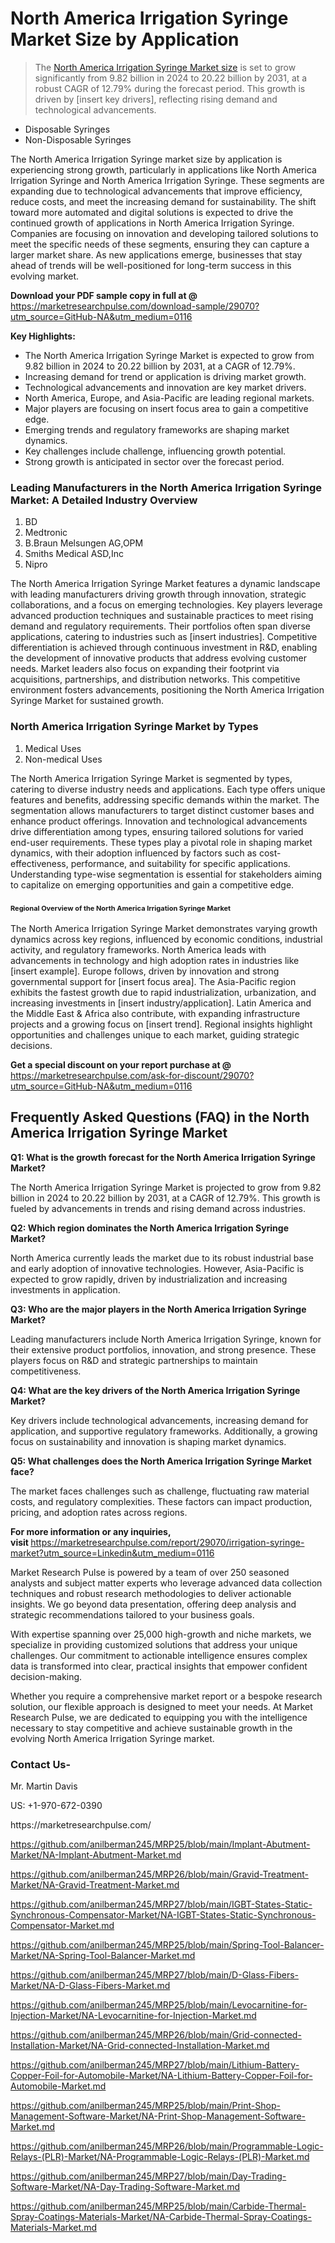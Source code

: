 <h1>North America Irrigation Syringe Market&nbsp;Size by Application</h1><blockquote><p>The <a href="https://marketresearchpulse.com/download-sample/29070?utm_source=GitHub-NA&amp;utm_medium=0116">North America Irrigation Syringe Market size</a> is set to grow significantly from 9.82 billion in 2024 to 20.22 billion by 2031, at a robust CAGR of 12.79% during the forecast period. This growth is driven by [insert key drivers], reflecting rising demand and technological advancements.</p></blockquote><ul><li>Disposable Syringes<li> Non-Disposable Syringes</li></ul><p>The North America Irrigation Syringe market size by application is experiencing strong growth, particularly in applications like North America Irrigation Syringe and North America Irrigation Syringe. These segments are expanding due to technological advancements that improve efficiency, reduce costs, and meet the increasing demand for sustainability. The shift toward more automated and digital solutions is expected to drive the continued growth of applications in North America Irrigation Syringe. Companies are focusing on innovation and developing tailored solutions to meet the specific needs of these segments, ensuring they can capture a larger market share. As new applications emerge, businesses that stay ahead of trends will be well-positioned for long-term success in this evolving market.</p><p><strong>Download your PDF sample copy in full at @ </strong><a href="https://marketresearchpulse.com/download-sample/29070?utm_source=GitHub-NA&amp;utm_medium=0116">https://marketresearchpulse.com/download-sample/29070?utm_source=GitHub-NA&amp;utm_medium=0116</a></p><p><strong>Key Highlights: </strong></p><ul><li>The North America Irrigation Syringe Market is expected to grow from 9.82 billion in 2024 to 20.22 billion by 2031, at a CAGR of 12.79%.</li><li>Increasing demand for trend or application is driving market growth.</li><li>Technological advancements and innovation are key market drivers.</li><li>North America, Europe, and Asia-Pacific are leading regional markets.</li><li>Major players are focusing on insert focus area to gain a competitive edge.</li><li>Emerging trends and regulatory frameworks are shaping market dynamics.</li><li>Key challenges include challenge, influencing growth potential.</li><li>Strong growth is anticipated in sector over the forecast period.</li></ul><h3>Leading Manufacturers in the North America Irrigation Syringe Market: A Detailed Industry Overview</h3><ol><li>BD</li><li>Medtronic</li><li>B.Braun Melsungen AG,OPM</li><li>Smiths Medical ASD,Inc</li><li>Nipro</li></ol><div class="flex max-w-full flex-col flex-grow"><div class="min-h-8 text-message flex w-full flex-col items-end gap-2 whitespace-normal break-words [.text-message+&amp;]:mt-5" dir="auto" data-message-author-role="assistant" data-message-id="fd8432e4-4910-450d-b182-61b7bfb0a01f" data-message-model-slug="gpt-4o"><div class="flex w-full flex-col gap-1 empty:hidden first:pt-[3px]"><div class="markdown prose w-full break-words dark:prose-invert light"><p>The North America Irrigation Syringe Market features a dynamic landscape with leading manufacturers driving growth through innovation, strategic collaborations, and a focus on emerging technologies. Key players leverage advanced production techniques and sustainable practices to meet rising demand and regulatory requirements. Their portfolios often span diverse applications, catering to industries such as [insert industries]. Competitive differentiation is achieved through continuous investment in R&amp;D, enabling the development of innovative products that address evolving customer needs. Market leaders also focus on expanding their footprint via acquisitions, partnerships, and distribution networks. This competitive environment fosters advancements, positioning the North America Irrigation Syringe Market for sustained growth.</p></div></div></div></div><h3>North America Irrigation Syringe Market by Types</h3><ol><li>Medical Uses<li> Non-medical Uses</li></ol><div class="flex max-w-full flex-col flex-grow"><div class="min-h-8 text-message flex w-full flex-col items-end gap-2 whitespace-normal break-words [.text-message+&amp;]:mt-5" dir="auto" data-message-author-role="assistant" data-message-id="084470be-0bb7-4664-bddf-5156b4f41249" data-message-model-slug="gpt-4o-mini"><div class="flex w-full flex-col gap-1 empty:hidden first:pt-[3px]"><div class="markdown prose w-full break-words dark:prose-invert light"><p>The North America Irrigation Syringe Market is segmented by types, catering to diverse industry needs and applications. Each type offers unique features and benefits, addressing specific demands within the market. The segmentation allows manufacturers to target distinct customer bases and enhance product offerings. Innovation and technological advancements drive differentiation among types, ensuring tailored solutions for varied end-user requirements. These types play a pivotal role in shaping market dynamics, with their adoption influenced by factors such as cost-effectiveness, performance, and suitability for specific applications. Understanding type-wise segmentation is essential for stakeholders aiming to capitalize on emerging opportunities and gain a competitive edge.</p></div></div></div></div><h3><span style="font-size: 11px;">Regional Overview of the North America Irrigation Syringe Market</span></h3><div class="flex max-w-full flex-col flex-grow"><div class="min-h-8 text-message flex w-full flex-col items-end gap-2 whitespace-normal break-words [.text-message+&amp;]:mt-5" dir="auto" data-message-author-role="assistant" data-message-id="e9038762-ce64-4e30-91c9-9bd413514231" data-message-model-slug="gpt-4o-mini"><div class="flex w-full flex-col gap-1 empty:hidden first:pt-[3px]"><div class="markdown prose w-full break-words dark:prose-invert light"><p>The North America Irrigation Syringe Market demonstrates varying growth dynamics across key regions, influenced by economic conditions, industrial activity, and regulatory frameworks. North America leads with advancements in technology and high adoption rates in industries like [insert example]. Europe follows, driven by innovation and strong governmental support for [insert focus area]. The Asia-Pacific region exhibits the fastest growth due to rapid industrialization, urbanization, and increasing investments in [insert industry/application]. Latin America and the Middle East &amp; Africa also contribute, with expanding infrastructure projects and a growing focus on [insert trend]. Regional insights highlight opportunities and challenges unique to each market, guiding strategic decisions.</p></div></div></div></div><p><strong>Get a special discount on your report purchase at @ </strong><a href="https://marketresearchpulse.com/ask-for-discount/29070?utm_source=GitHub-NA&amp;utm_medium=0116">https://marketresearchpulse.com/ask-for-discount/29070?utm_source=GitHub-NA&amp;utm_medium=0116</a></p><h2>Frequently Asked Questions (FAQ) in the North America Irrigation Syringe Market</h2><p><strong>Q1: What is the growth forecast for the North America Irrigation Syringe Market?</strong></p><p>The North America Irrigation Syringe Market is projected to grow from 9.82 billion in 2024 to 20.22 billion by 2031, at a CAGR of 12.79%. This growth is fueled by advancements in trends and rising demand across industries.</p><p><strong>Q2: Which region dominates the North America Irrigation Syringe Market?</strong></p><p>North America currently leads the market due to its robust industrial base and early adoption of innovative technologies. However, Asia-Pacific is expected to grow rapidly, driven by industrialization and increasing investments in application.</p><p><strong>Q3: Who are the major players in the North America Irrigation Syringe Market?</strong></p><p>Leading manufacturers include North America Irrigation Syringe, known for their extensive product portfolios, innovation, and strong presence. These players focus on R&amp;D and strategic partnerships to maintain competitiveness.</p><p><strong>Q4: What are the key drivers of the North America Irrigation Syringe Market?</strong></p><p>Key drivers include technological advancements, increasing demand for application, and supportive regulatory frameworks. Additionally, a growing focus on sustainability and innovation is shaping market dynamics.</p><p><strong>Q5: What challenges does the North America Irrigation Syringe Market face?</strong></p><p>The market faces challenges such as challenge, fluctuating raw material costs, and regulatory complexities. These factors can impact production, pricing, and adoption rates across regions.</p><p><strong>For more information or any inquiries, visit&nbsp;</strong><a href="https://marketresearchpulse.com/report/29070/irrigation-syringe-market?utm_source=Linkedin&utm_medium=0116">https://marketresearchpulse.com/report/29070/irrigation-syringe-market?utm_source=Linkedin&utm_medium=0116</a></p><p>Market Research Pulse is powered by a team of over 250 seasoned analysts and subject matter experts who leverage advanced data collection techniques and robust research methodologies to deliver actionable insights. We go beyond data presentation, offering deep analysis and strategic recommendations tailored to your business goals.</p><p>With expertise spanning over 25,000 high-growth and niche markets, we specialize in providing customized solutions that address your unique challenges. Our commitment to actionable intelligence ensures complex data is transformed into clear, practical insights that empower confident decision-making.</p><p>Whether you require a comprehensive market report or a bespoke research solution, our flexible approach is designed to meet your needs. At Market Research Pulse, we are dedicated to equipping you with the intelligence necessary to stay competitive and achieve sustainable growth in the evolving North America Irrigation Syringe market.</p><h3><strong>Contact Us-</strong></h3><p>Mr. Martin Davis</p><p>US: +1-970-672-0390</p><p>https://marketresearchpulse.com/</p><p><a href="https://github.com/anilberman245/MRP25/blob/main/Implant-Abutment-Market/NA-Implant-Abutment-Market.md">https://github.com/anilberman245/MRP25/blob/main/Implant-Abutment-Market/NA-Implant-Abutment-Market.md</a></p><p><a href="https://github.com/anilberman245/MRP26/blob/main/Gravid-Treatment-Market/NA-Gravid-Treatment-Market.md">https://github.com/anilberman245/MRP26/blob/main/Gravid-Treatment-Market/NA-Gravid-Treatment-Market.md</a></p><p><a href="https://github.com/anilberman245/MRP27/blob/main/IGBT-States-Static-Synchronous-Compensator-Market/NA-IGBT-States-Static-Synchronous-Compensator-Market.md">https://github.com/anilberman245/MRP27/blob/main/IGBT-States-Static-Synchronous-Compensator-Market/NA-IGBT-States-Static-Synchronous-Compensator-Market.md</a></p><p><a href="https://github.com/anilberman245/MRP25/blob/main/Spring-Tool-Balancer-Market/NA-Spring-Tool-Balancer-Market.md">https://github.com/anilberman245/MRP25/blob/main/Spring-Tool-Balancer-Market/NA-Spring-Tool-Balancer-Market.md</a></p><p><a href="https://github.com/anilberman245/MRP27/blob/main/D-Glass-Fibers-Market/NA-D-Glass-Fibers-Market.md">https://github.com/anilberman245/MRP27/blob/main/D-Glass-Fibers-Market/NA-D-Glass-Fibers-Market.md</a></p><p><a href="https://github.com/anilberman245/MRP25/blob/main/Levocarnitine-for-Injection-Market/NA-Levocarnitine-for-Injection-Market.md">https://github.com/anilberman245/MRP25/blob/main/Levocarnitine-for-Injection-Market/NA-Levocarnitine-for-Injection-Market.md</a></p><p><a href="https://github.com/anilberman245/MRP26/blob/main/Grid-connected-Installation-Market/NA-Grid-connected-Installation-Market.md">https://github.com/anilberman245/MRP26/blob/main/Grid-connected-Installation-Market/NA-Grid-connected-Installation-Market.md</a></p><p><a href="https://github.com/anilberman245/MRP27/blob/main/Lithium-Battery-Copper-Foil-for-Automobile-Market/NA-Lithium-Battery-Copper-Foil-for-Automobile-Market.md">https://github.com/anilberman245/MRP27/blob/main/Lithium-Battery-Copper-Foil-for-Automobile-Market/NA-Lithium-Battery-Copper-Foil-for-Automobile-Market.md</a></p><p><a href="https://github.com/anilberman245/MRP25/blob/main/Print-Shop-Management-Software-Market/NA-Print-Shop-Management-Software-Market.md">https://github.com/anilberman245/MRP25/blob/main/Print-Shop-Management-Software-Market/NA-Print-Shop-Management-Software-Market.md</a></p><p><a href="https://github.com/anilberman245/MRP26/blob/main/Programmable-Logic-Relays-(PLR)-Market/NA-Programmable-Logic-Relays-(PLR)-Market.md">https://github.com/anilberman245/MRP26/blob/main/Programmable-Logic-Relays-(PLR)-Market/NA-Programmable-Logic-Relays-(PLR)-Market.md</a></p><p><a href="https://github.com/anilberman245/MRP27/blob/main/Day-Trading-Software-Market/NA-Day-Trading-Software-Market.md">https://github.com/anilberman245/MRP27/blob/main/Day-Trading-Software-Market/NA-Day-Trading-Software-Market.md</a></p><p><a href="https://github.com/anilberman245/MRP25/blob/main/Carbide-Thermal-Spray-Coatings-Materials-Market/NA-Carbide-Thermal-Spray-Coatings-Materials-Market.md">https://github.com/anilberman245/MRP25/blob/main/Carbide-Thermal-Spray-Coatings-Materials-Market/NA-Carbide-Thermal-Spray-Coatings-Materials-Market.md</a></p>
